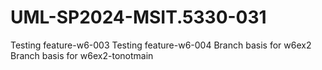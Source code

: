 # UML-SP2024-MSIT.5330-031
Testing feature-w6-003
Testing feature-w6-004
Branch basis for w6ex2
Branch basis for w6ex2-tonotmain
